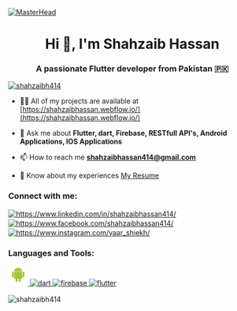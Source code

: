 [![MasterHead](https://user-images.githubusercontent.com/74038190/240304586-d48893bd-0757-481c-8d7e-ba3e163feae7.png)](https://Mirzaazmath.io)
<h1 align="center">Hi 👋, I'm Shahzaib Hassan</h1>
<h3 align="center">A passionate Flutter developer from Pakistan 🇵🇰</h3>

<p align="left"> <a href="https://github.com/ryo-ma/github-profile-trophy"><img src="https://github-profile-trophy.vercel.app/?username=shahzaibh414" alt="shahzaibh414" /></a> </p>

- 👨‍💻 All of my projects are available at [https://shahzaibhassan.webflow.io/](https://shahzaibhassan.webflow.io/)

- 💬 Ask me about **Flutter, dart, Firebase, RESTfull API's, Android Applications, IOS Applications**

- 📫 How to reach me **shahzaibhassan414@gmail.com**

- 📄 Know about my experiences [My Resume](https://drive.google.com/file/d/1hN9rUV80mZqHUXBxjq16JohC2-dnxYzL/view?usp=sharing)

<h3 align="left">Connect with me:</h3>
<p align="left">
<a href="https://www.linkedin.com/in/shahzaibhassan414/" target="blank"><img align="center" src="https://raw.githubusercontent.com/rahuldkjain/github-profile-readme-generator/master/src/images/icons/Social/linked-in-alt.svg" alt="https://www.linkedin.com/in/shahzaibhassan414/" height="30" width="40" /></a>
<a href="https://www.facebook.com/shahzaibhassan414/" target="blank"><img align="center" src="https://raw.githubusercontent.com/rahuldkjain/github-profile-readme-generator/master/src/images/icons/Social/facebook.svg" alt="https://www.facebook.com/shahzaibhassan414/" height="30" width="40" /></a>
<a href="https://www.instagram.com/yaar_shiekh/" target="blank"><img align="center" src="https://raw.githubusercontent.com/rahuldkjain/github-profile-readme-generator/master/src/images/icons/Social/instagram.svg" alt="https://www.instagram.com/yaar_shiekh/" height="30" width="40" /></a>
</p>

<h3 align="left">Languages and Tools:</h3>
<p align="left"> <a href="https://developer.android.com" target="_blank" rel="noreferrer"> <img src="https://raw.githubusercontent.com/devicons/devicon/master/icons/android/android-original-wordmark.svg" alt="android" width="40" height="40"/> </a> <a href="https://dart.dev" target="_blank" rel="noreferrer"> <img src="https://www.vectorlogo.zone/logos/dartlang/dartlang-icon.svg" alt="dart" width="40" height="40"/> </a> <a href="https://firebase.google.com/" target="_blank" rel="noreferrer"> <img src="https://www.vectorlogo.zone/logos/firebase/firebase-icon.svg" alt="firebase" width="40" height="40"/> </a> <a href="https://flutter.dev" target="_blank" rel="noreferrer"> <img src="https://www.vectorlogo.zone/logos/flutterio/flutterio-icon.svg" alt="flutter" width="40" height="40"/> </a> </p>

<p><img align="center" src="https://github-readme-stats.vercel.app/api/top-langs?username=shahzaibh414&show_icons=true&locale=en&layout=compact" alt="shahzaibh414" /></p>
